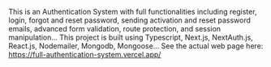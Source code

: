 This is an Authentication System with full functionalities including register, login, forgot and reset password, sending activation and reset password emails, advanced form validation, route protection, and session manipulation...
This project is built using Typescript, Next.js, NextAuth.js, React.js, Nodemailer, Mongodb, Mongoose...
See the actual web page here: https://full-authentication-system.vercel.app/
